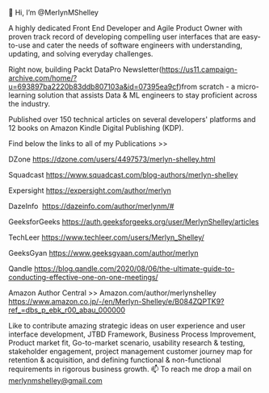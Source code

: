 👋 Hi, I’m @MerlynMShelley

A highly dedicated Front End Developer and Agile Product Owner with proven track record of developing compelling user interfaces that are easy-to-use and cater the needs of software engineers with understanding, updating, and solving everyday challenges.

Right now, building Packt DataPro Newsletter(https://us11.campaign-archive.com/home/?u=693897ba2220b83ddb807103a&id=07395ea9cf)from scratch - a micro-learning solution that assists Data & ML engineers to stay proficient across the industry.

Published over 150 technical articles on several developers' platforms and 12 books on Amazon Kindle Digital Publishing (KDP). 
      
Find below the links to all of my Publications >>  

DZone
https://dzone.com/users/4497573/merlyn-shelley.html

Squadcast
https://www.squadcast.com/blog-authors/merlyn-shelley

Expersight
https://expersight.com/author/merlyn

DazeInfo 
https://dazeinfo.com/author/merlynm/#

GeeksforGeeks
https://auth.geeksforgeeks.org/user/MerlynShelley/articles

TechLeer
https://www.techleer.com/users/Merlyn_Shelley/

GeeksGyan
https://www.geeksgyaan.com/author/merlyn

Qandle
https://blog.qandle.com/2020/08/06/the-ultimate-guide-to-conducting-effective-one-on-one-meetings/

Amazon Author Central >>
Amazon.com/author/merlynshelley
https://www.amazon.co.jp/-/en/Merlyn-Shelley/e/B084ZQPTK9?ref_=dbs_p_ebk_r00_abau_000000


Like to contribute amazing strategic ideas on user experience and user interface development, JTBD Framework, Business Process Improvement, Product market fit, Go-to-market scenario, usability research & testing, stakeholder engagement, project management customer journey map for retention & acquisition, and defining functional & non-functional requirements in rigorous business growth.
📫 To reach me drop a mail on merlynmshelley@gmail.com

<!---
MerlynMShelley/MerlynMShelley is a ✨ special ✨ repository because its `README.md` (this file) appears on your GitHub profile.
You can click the Preview link to take a look at your changes.
--->
